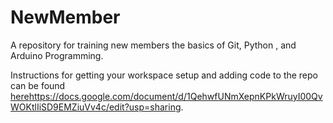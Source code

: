 # NewMember
A repository for training new members the basics of Git, Python , and Arduino Programming.

Instructions for getting your workspace setup and adding code to the repo can be found [here](https://docs.google.com/document/d/1QehwfUNmXepnKPkWruyI00QvWOKtlIiSD9EMZiuVv4c/edit?usp=sharing)https://docs.google.com/document/d/1QehwfUNmXepnKPkWruyI00QvWOKtlIiSD9EMZiuVv4c/edit?usp=sharing.
